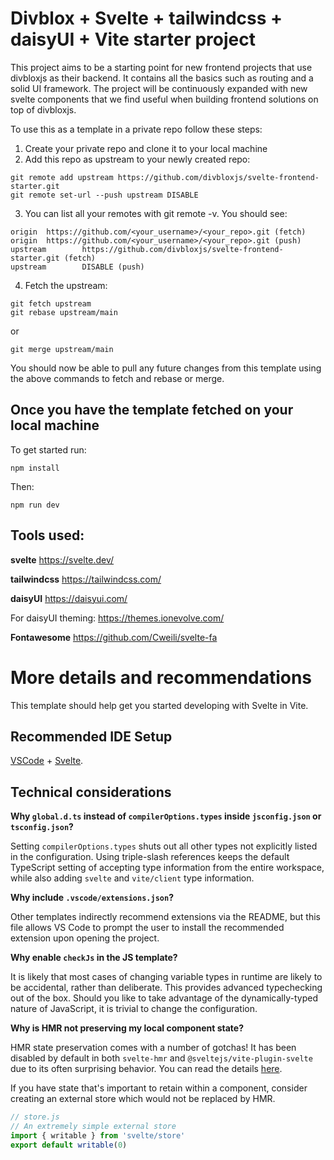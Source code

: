 # Divblox + Svelte + tailwindcss + daisyUI + Vite starter project

This project aims to be a starting point for new frontend projects that use divbloxjs as their backend. It contains all the basics such as routing and a solid UI framework. The project will be continuously expanded with new svelte components that we find useful when building frontend solutions on top of divbloxjs.

To use this as a template in a private repo follow these steps:

1. Create your private repo and clone it to your local machine
2. Add this repo as upstream to your newly created repo:
```
git remote add upstream https://github.com/divbloxjs/svelte-frontend-starter.git
git remote set-url --push upstream DISABLE
```
3. You can list all your remotes with git remote -v. You should see:
```
origin  https://github.com/<your_username>/<your_repo>.git (fetch)
origin  https://github.com/<your_username>/<your_repo>.git (push)
upstream        https://github.com/divbloxjs/svelte-frontend-starter.git (fetch)
upstream        DISABLE (push)
```
4. Fetch the upstream:
```
git fetch upstream
git rebase upstream/main
```
or
```
git merge upstream/main
```

You should now be able to pull any future changes from this template using the above commands to fetch and rebase or merge.

## Once you have the template fetched on your local machine
To get started run: 

`npm install`

Then: 

`npm run dev`

## Tools used:

**svelte**
https://svelte.dev/

**tailwindcss**
https://tailwindcss.com/

**daisyUI**
https://daisyui.com/

For daisyUI theming: https://themes.ionevolve.com/

**Fontawesome**
https://github.com/Cweili/svelte-fa

# More details and recommendations

This template should help get you started developing with Svelte in Vite.

## Recommended IDE Setup

[VSCode](https://code.visualstudio.com/) + [Svelte](https://marketplace.visualstudio.com/items?itemName=svelte.svelte-vscode).

## Technical considerations

**Why `global.d.ts` instead of `compilerOptions.types` inside `jsconfig.json` or `tsconfig.json`?**

Setting `compilerOptions.types` shuts out all other types not explicitly listed in the configuration. Using triple-slash references keeps the default TypeScript setting of accepting type information from the entire workspace, while also adding `svelte` and `vite/client` type information.

**Why include `.vscode/extensions.json`?**

Other templates indirectly recommend extensions via the README, but this file allows VS Code to prompt the user to install the recommended extension upon opening the project.

**Why enable `checkJs` in the JS template?**

It is likely that most cases of changing variable types in runtime are likely to be accidental, rather than deliberate. This provides advanced typechecking out of the box. Should you like to take advantage of the dynamically-typed nature of JavaScript, it is trivial to change the configuration.

**Why is HMR not preserving my local component state?**

HMR state preservation comes with a number of gotchas! It has been disabled by default in both `svelte-hmr` and `@sveltejs/vite-plugin-svelte` due to its often surprising behavior. You can read the details [here](https://github.com/rixo/svelte-hmr#svelte-hmr).

If you have state that's important to retain within a component, consider creating an external store which would not be replaced by HMR.

```js
// store.js
// An extremely simple external store
import { writable } from 'svelte/store'
export default writable(0)
```
